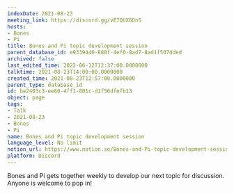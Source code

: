 ```yaml
---
indexDate: 2021-08-23
meeting_link: https://discord.gg/vE7QUXGDnS
hosts:
- Bones
- Pi
title: Bones and Pi topic development session
parent_database_id: e9339446-880f-4ef0-8ad7-8ad1f507dded
archived: false
last_edited_time: 2022-06-12T12:37:00.0000000
talktime: 2021-08-23T14:00:00.0000000
created_time: 2021-08-23T12:57:00.0000000
parent_type: database_id
id: be2403c3-ee60-4ff1-801c-d1f56dfefb13
object: page
tags:
- Talk
- 2021-08-23
- Bones
- Pi
name: Bones and Pi topic development session
language_level: No limit
notion_url: https://www.notion.so/Bones-and-Pi-topic-development-session-be2403c3ee604ff1801cd1f56dfefb13
platform: Discord
---
```


Bones and Pi gets together weekly to develop our next topic for discussion.
Anyone is welcome to pop in!










